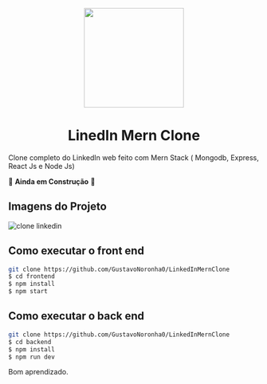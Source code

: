 <p align="center">
  <img src="https://image.flaticon.com/icons/png/512/174/174857.png" width="200" />
</p>

<h1 align="center">
 LinedIn Mern Clone
</h1>

Clone completo do LinkedIn web feito com Mern Stack ( Mongodb, Express, React Js e Node Js)

🚧 **Ainda em Construção** 🚧

## Imagens do Projeto
![clone linkedin](https://user-images.githubusercontent.com/77861206/108550523-70b98280-72cd-11eb-8cb1-62b0dee4c1c1.PNG)


## Como executar o front end

```bash
git clone https://github.com/GustavoNoronha0/LinkedInMernClone
$ cd frontend
$ npm install
$ npm start
```

## Como executar o back end

```bash
git clone https://github.com/GustavoNoronha0/LinkedInMernClone
$ cd backend
$ npm install
$ npm run dev
```

Bom aprendizado.<br/>